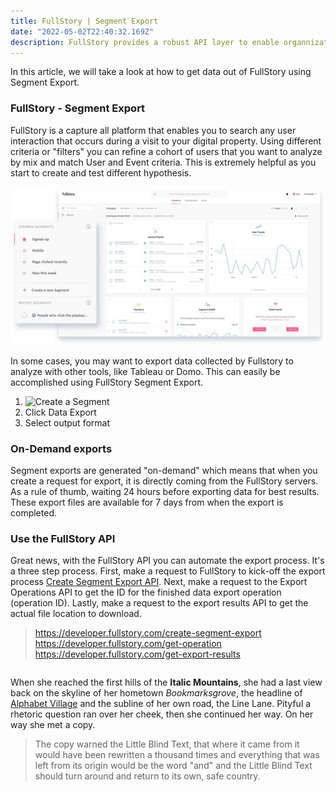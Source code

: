 ```yaml
---
title: FullStory | Segment Export
date: "2022-05-02T22:40:32.169Z"
description: FullStory provides a robust API layer to enable organnizations to manage all aspects of their FullStory digital experience platform. 
---
```


In this article, we will take a look at how to get data out of FullStory using Segment Export.

### FullStory - Segment Export

FullStory is a capture all platform that enables you to search any user interaction that occurs during a visit to your digital property.  Using different criteria or "filters" you can refine a cohort of users that you want to analyze by mix and match User and Event criteria.  This is extremely helpful as you start to create and test different hypothesis.

![FullStory Segment](./fullstory-segments-star-recent.jpg)

In some cases, you may want to export data collected by Fullstory to analyze with other tools, like Tableau or Domo.  This can easily be accomplished using FullStory  Segment Export.

1. ![Create a Segment](https://www.fullstory.com/blog/starred-segments/) 
2.  Click Data Export
3.  Select output format
### On-Demand exports

Segment exports are generated "on-demand" which means that when you create a request for export, it is directly coming from the FullStory servers.  As a rule of thumb, waiting 24 hours before exporting data for best results.  These export files are available for 7 days from when the export is completed.
### Use the FullStory API
Great news, with the FullStory API you can automate the export process.  It's a three step process. First, make a request to FullStory to kick-off the export process [Create Segment Export API](https://developer.fullstory.com/create-segment-export).  Next, make  a request to the Export Operations API to get the ID for the finished data export operation (operation ID).  Lastly, make a request to the export results API to get the actual file location to download.

> https://developer.fullstory.com/create-segment-export
> https://developer.fullstory.com/get-operation
> https://developer.fullstory.com/get-export-results
```

```
When she reached the first hills of the **Italic Mountains**, she had a last
view back on the skyline of her hometown _Bookmarksgrove_, the headline of
[Alphabet Village](http://google.com) and the subline of her own road, the Line
Lane. Pityful a rhetoric question ran over her cheek, then she continued her
way. On her way she met a copy.

> The copy warned the Little Blind Text, that where it came from it would have
> been rewritten a thousand times and everything that was left from its origin
> would be the word "and" and the Little Blind Text should turn around and
> return to its own, safe country.

